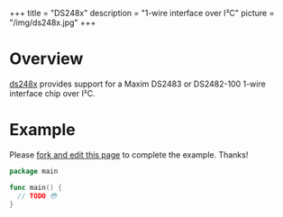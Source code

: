 +++
title = "DS248x"
description = "1-wire interface over I²C"
picture = "/img/ds248x.jpg"
+++

# Overview

[ds248x](https://periph.io/x/periph/devices/ds248x) provides support for a Maxim
DS2483 or DS2482-100 1-wire interface chip over I²C.


# Example

Please [fork and edit this
page](https://github.com/periph/website/edit/master/site/content/device/ds248x.md)
to complete the example. Thanks!

```go
package main

func main() {
  // TODO 😳
}
```
